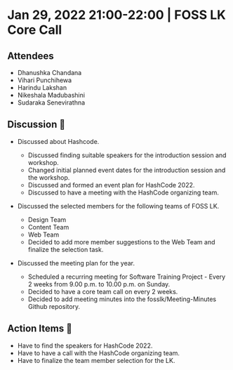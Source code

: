 # Jan 29, 2022 21:00-22:00 | FOSS LK Core Call

## Attendees

- Dhanushka Chandana
- Vihari Punchihewa
- Harindu Lakshan
- Nikeshala Madubashini 
- Sudaraka Senevirathna 


 ## Discussion 🎯

- Discussed about Hashcode.
	- Discussed finding suitable speakers for the introduction session and workshop.	
	- Changed initial planned event dates for the introduction session and the workshop.
	- Discussed and formed an event plan for HashCode 2022.
	- Discussed to have a meeting with the HashCode organizing team.

- Discussed the selected members for the following teams of FOSS LK.
	- Design Team
	- Content Team
	- Web Team
	- Decided to add more member suggestions to the Web Team and finalize the selection task.

- Discussed the meeting plan for the year.
	- Scheduled a recurring meeting for Software Training Project - Every 2 weeks from 9.00 p.m. to 10.00 p.m. on Sunday.
	- Decided to have a core team call on every 2 weeks.
	- Decided to add meeting minutes into the fosslk/Meeting-Minutes Github repository.


## Action Items 🚧
 
- Have to find the speakers for HashCode 2022. 
- Have to have a call with the HashCode organizing team.
- Have to finalize the team member selection for the LK.
